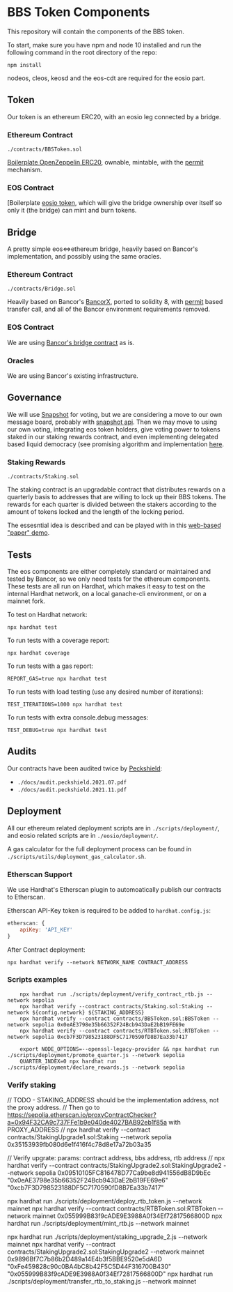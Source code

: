 # BBS Token Components

This repository will contain the components of the BBS token.

To start, make sure you have npm and node 10 installed and run the following command in the root directory of the repo:
```shell
npm install
```

nodeos, cleos, keosd and the eos-cdt are required for the eosio part.

## Token

Our token is an ethereum ERC20, with an eosio leg connected by a bridge.

### Ethereum Contract

`./contracts/BBSToken.sol`

[Boilerplate OpenZeppelin ERC20](https://github.com/OpenZeppelin/openzeppelin-contracts/blob/v4.2.0/contracts/token/ERC20/ERC20.sol), ownable, mintable, with the [permit](https://eips.ethereum.org/EIPS/eip-2612) mechanism.

### EOS Contract

[Boilerplate [eosio token](https://github.com/EOSIO/eosio.contracts/tree/master/contracts/eosio.token), which will give the bridge ownership over itself so only it (the bridge) can mint and burn tokens.

## Bridge

A pretty simple eos<=>ethereum bridge, heavily based on Bancor's implementation, and possibly using the same oracles.

### Ethereum Contract

`./contracts/Bridge.sol`

Heavily based on Bancor's [BancorX](https://github.com/bancorprotocol/contracts-solidity/blob/master/solidity/contracts/bancorx/BancorX.sol), ported to solidity 8, with [permit](https://eips.ethereum.org/EIPS/eip-2612) based transfer call, and all of the Bancor environment requirements removed.

### EOS Contract

We are using [Bancor's bridge contract](https://github.com/bancorprotocol/contracts_eos/tree/master/contracts/eos/BancorX) as is.

### Oracles

We are using Bancor's existing infrastructure.

## Governance

We will use [Snapshot](https://snapshot.page/#/) for voting, but we are considering a move to our own message board, probably with [snapshot api](https://docs.snapshot.org/hub-api). Then we may move to using our own voting, integrating eos token holders, give voting power to tokens staked in our staking rewards contract, and even implementing delegated based liquid democracy (see promising algorithm and implementation [here](https://arxiv.org/pdf/1911.08774.pdf).

### Staking Rewards

`./contracts/Staking.sol`

The staking contract is an upgradable contract that distributes rewards on a quarterly basis to addresses that are willing to lock up their BBS tokens. The rewards for each quarter is divided between the stakers according to the amount of tokens locked and the length of the locking period.

The essesntial idea is described and can be played with in this [web-based "paper" demo](https://deweb-io.github.io/token/staking.html).

## Tests

The eos components are either completely standard or maintained and tested by Bancor, so we only need tests for the ethereum components. These tests are all run on Hardhat, which makes it easy to test on the internal Hardhat network, on a local ganache-cli environment, or on a mainnet fork.

To test on Hardhat network:
```shell
npx hardhat test
```

To run tests with a coverage report:
```shell
npx hardhat coverage
```

To run tests with a gas report:
```shell
REPORT_GAS=true npx hardhat test
```

To run tests with load testing (use any desired number of iterations):
```shell
TEST_ITERATIONS=1000 npx hardhat test
```

To run tests with extra console.debug messages:
```shell
TEST_DEBUG=true npx hardhat test
```

## Audits

Our contracts have been audited twice by [Peckshield](https://peckshield.com/):
 - `./docs/audit.peckshield.2021.07.pdf`
 - `./docs/audit.peckshield.2021.11.pdf`

## Deployment

All our ethereum related deployment scripts are in `./scripts/deployment/`, and eosio related scripts are in `./eosio/deployment/`.

A gas calculator for the full deployment process can be found in `./scripts/utils/deployment_gas_calculator.sh`.

### Etherscan Support

We use Hardhat's Etherscan plugin to automoatically publish our contracts to Etherscan.

Etherscan API-Key token is required to be added to `hardhat.config.js`:
```javascript
etherscan: {
    apiKey: 'API_KEY'
}
```

After Contract deployment:
```shell
npx hardhat verify --network NETWORK_NAME CONTRACT_ADDRESS
```

### Scripts examples
```shell
    npx hardhat run ./scripts/deployment/verify_contract_rtb.js --network sepolia
    npx hardhat verify --contract contracts/Staking.sol:Staking --network ${config.network} ${STAKING_ADDRESS}
    npx hardhat verify --contract contracts/BBSToken.sol:BBSToken --network sepolia 0x0eAE3798e35b66352F24Bcb943DaE2bB19FE69e
    npx hardhat verify --contract contracts/RTBToken.sol:RTBToken --network sepolia 0xcb7F3D798523188DF5C7170590fD8B7Ea33b7417

    export NODE_OPTIONS=--openssl-legacy-provider && npx hardhat run ./scripts/deployment/promote_quarter.js --network sepolia
    QUARTER_INDEX=0 npx hardhat run ./scripts/deployment/declare_rewards.js --network sepolia
```

### Verify staking

// TODO - STAKING_ADDRESS should be the implementation address, not the proxy address.
// Then go to https://sepolia.etherscan.io/proxyContractChecker?a=0x94F32CA9c737FFe1b9e040de4027BAB92eb1f85a with PROXY_ADDRESS
// npx hardhat verify --contract contracts/StakingUpgrade1.sol:Staking --network sepolia 0x35153939fb080d6e1f416f4c78d8e17a72b03a35 

// Verify upgrate: params: contract address, bbs address, rtb address
// npx hardhat verify --contract contracts/StakingUpgrade2.sol:StakingUpgrade2 --network sepolia 0x09510105FC816478D77Ca9be8d941556dB8D9bEc "0x0eAE3798e35b66352F24Bcb943DaE2bB19FE69e6" "0xcb7F3D798523188DF5C7170590fD8B7Ea33b7417"


npx hardhat run ./scripts/deployment/deploy_rtb_token.js --network mainnet
npx hardhat verify --contract contracts/RTBToken.sol:RTBToken --network mainnet 0x055999B83f9cADE9E3988A0f34Ef72817566800D
npx hardhat run ./scripts/deployment/mint_rtb.js --network mainnet

npx hardhat run ./scripts/deployment/staking_upgrade_2.js --network mainnet
npx hardhat verify --contract contracts/StakingUpgrade2.sol:StakingUpgrade2 --network mainnet 0x9896Bf7C7b86b2D489a14E4b3f5BBE9520e5dA6D "0xFe459828c90c0BA4bC8b42F5C5D44F316700B430" "0x055999B83f9cADE9E3988A0f34Ef72817566800D"
npx hardhat run ./scripts/deployment/transfer_rtb_to_staking.js --network mainnet